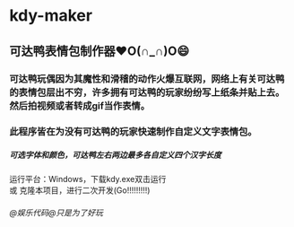 # kdy-maker
## 可达鸭表情包制作器❤O(∩_∩)O😄
### 可达鸭玩偶因为其魔性和滑稽的动作火爆互联网，网络上有关可达鸭的表情包层出不穷，许多拥有可达鸭的玩家纷纷写上纸条并贴上去。然后拍视频或者转成gif当作表情。
### 此程序皆在为没有可达鸭的玩家快速制作自定义文字表情包。
##### 可选字体和颜色，可达鸭左右两边最多各自定义四个汉字长度
运行平台：Windows，下载kdy.exe双击运行<br>
或 克隆本项目，进行二次开发(Go!!!!!!!!!)
###### @娱乐代码@只是为了好玩